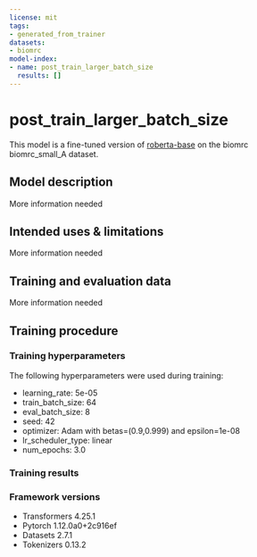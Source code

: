 ```yaml
---
license: mit
tags:
- generated_from_trainer
datasets:
- biomrc
model-index:
- name: post_train_larger_batch_size
  results: []
---
```


<!-- This model card has been generated automatically according to the information the Trainer had access to. You
should probably proofread and complete it, then remove this comment. -->

# post_train_larger_batch_size

This model is a fine-tuned version of [roberta-base](https://huggingface.co/roberta-base) on the biomrc biomrc_small_A dataset.

## Model description

More information needed

## Intended uses & limitations

More information needed

## Training and evaluation data

More information needed

## Training procedure

### Training hyperparameters

The following hyperparameters were used during training:
- learning_rate: 5e-05
- train_batch_size: 64
- eval_batch_size: 8
- seed: 42
- optimizer: Adam with betas=(0.9,0.999) and epsilon=1e-08
- lr_scheduler_type: linear
- num_epochs: 3.0

### Training results



### Framework versions

- Transformers 4.25.1
- Pytorch 1.12.0a0+2c916ef
- Datasets 2.7.1
- Tokenizers 0.13.2
